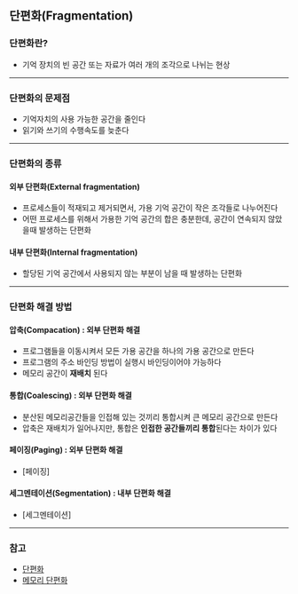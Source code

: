 ## 단편화(Fragmentation)

### 단편화란?
* 기억 장치의 빈 공간 또는 자료가 여러 개의 조각으로 나뉘는 현상

---
### 단편화의 문제점
* 기억자치의 사용 가능한 공간을 줄인다
* 읽기와 쓰기의 수행속도를 늦춘다

---
### 단편화의 종류
#### 외부 단편화(External fragmentation)
* 프로세스들이 적재되고 제거되면서, 가용 기억 공간이 작은 조각들로 나누어진다
* 어떤 프로세스를 위해서 가용한 기억 공간의 합은 충분한데, 공간이 연속되지 않았을때 발생하는 단편화

#### 내부 단편화(Internal fragmentation)
* 할당된 기억 공간에서 사용되지 않는 부분이 남을 때 발생하는 단편화

---
### 단편화 해결 방법
#### 압축(Compacation) : 외부 단편화 해결
* 프로그램들을 이동시켜서 모든 가용 공간을 하나의 가용 공간으로 만든다
* 프로그램의 주소 바인딩 방법이 실행시 바인딩이어야 가능하다
* 메모리 공간이 **재배치** 된다

#### 통합(Coalescing) : 외부 단편화 해결
* 분산된 메모리공간들을 인접해 있는 것끼리 통합시켜 큰 메모리 공간으로 만든다
* 압축은 재배치가 일어나지만, 통합은 **인접한 공간들끼리 통합**된다는 차이가 있다

#### 페이징(Paging) : 외부 단편화 해결
* [페이징]

#### 세그멘테이션(Segmentation) : 내부 단편화 해결
* [세그멘테이션]


---
### 참고
* [단편화](https://ko.wikipedia.org/wiki/%EB%8B%A8%ED%8E%B8%ED%99%94)
* [메모리 단편화](https://junsday.tistory.com/36)
